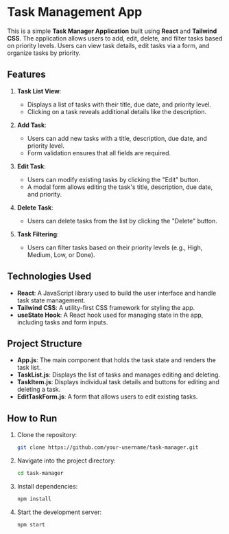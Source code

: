 # Task Management App

This is a simple **Task Manager Application** built using **React** and **Tailwind CSS**. The application allows users to add, edit, delete, and filter tasks based on priority levels. Users can view task details, edit tasks via a form, and organize tasks by priority.

## Features

1. **Task List View**:
   - Displays a list of tasks with their title, due date, and priority level.
   - Clicking on a task reveals additional details like the description.

2. **Add Task**:
   - Users can add new tasks with a title, description, due date, and priority level.
   - Form validation ensures that all fields are required.

3. **Edit Task**:
   - Users can modify existing tasks by clicking the "Edit" button.
   - A modal form allows editing the task's title, description, due date, and priority.

4. **Delete Task**:
   - Users can delete tasks from the list by clicking the "Delete" button.

5. **Task Filtering**:
   - Users can filter tasks based on their priority levels (e.g., High, Medium, Low, or Done).

## Technologies Used

- **React**: A JavaScript library used to build the user interface and handle task state management.
- **Tailwind CSS**: A utility-first CSS framework for styling the app.
- **useState Hook**: A React hook used for managing state in the app, including tasks and form inputs.

## Project Structure

- **App.js**: The main component that holds the task state and renders the task list.
- **TaskList.js**: Displays the list of tasks and manages editing and deleting.
- **TaskItem.js**: Displays individual task details and buttons for editing and deleting a task.
- **EditTaskForm.js**: A form that allows users to edit existing tasks.
  
## How to Run

1. Clone the repository:

   ```bash
   git clone https://github.com/your-username/task-manager.git

2. Navigate into the project directory:

    ```bash
    cd task-manager
3. Install dependencies:

    ```bash
    npm install

4.  Start the development server:

    ```bash
    npm start